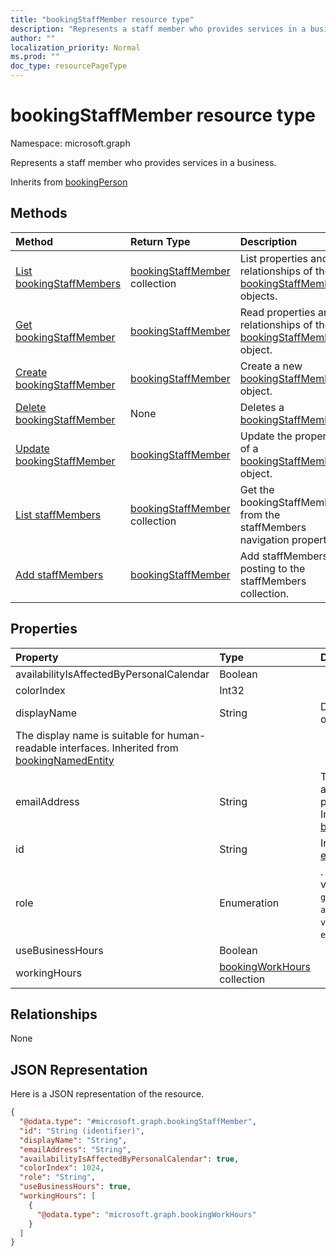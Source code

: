 ```yaml
---
title: "bookingStaffMember resource type"
description: "Represents a staff member who provides services in a business."
author: ""
localization_priority: Normal
ms.prod: ""
doc_type: resourcePageType
---
```


# bookingStaffMember resource type


Namespace: microsoft.graph

Represents a staff member who provides services in a business.


Inherits from [bookingPerson](../resources/bookingperson.md)

## Methods
|Method|Return Type|Description|
|:---|:---|:---|
|[List bookingStaffMembers](../api/bookingstaffmember-list.md)|[bookingStaffMember](../resources/bookingstaffmember.md) collection|List properties and relationships of the [bookingStaffMember](../resources/bookingstaffmember.md) objects.|
|[Get bookingStaffMember](../api/bookingstaffmember-get.md)|[bookingStaffMember](../resources/bookingstaffmember.md)|Read properties and relationships of the [bookingStaffMember](../resources/bookingstaffmember.md) object.|
|[Create bookingStaffMember](../api/bookingstaffmember-create.md)|[bookingStaffMember](../resources/bookingstaffmember.md)|Create a new [bookingStaffMember](../resources/bookingstaffmember.md) object.|
|[Delete bookingStaffMember](../api/bookingstaffmember-delete.md)|None|Deletes a [bookingStaffMember](../resources/bookingstaffmember.md).|
|[Update bookingStaffMember](../api/bookingstaffmember-update.md)|[bookingStaffMember](../resources/bookingstaffmember.md)|Update the properties of a [bookingStaffMember](../resources/bookingstaffmember.md) object.|
|[List staffMembers](../api/bookingbusiness-list-staffmembers.md)|[bookingStaffMember](../resources/bookingstaffmember.md) collection|Get the bookingStaffMembers from the staffMembers navigation property.|
|[Add staffMembers](../api/bookingbusiness-post-staffmembers.md)|[bookingStaffMember](../resources/bookingstaffmember.md)|Add staffMembers by posting to the staffMembers collection.|

## Properties
|Property|Type|Description|
|:---|:---|:---|
|availabilityIsAffectedByPersonalCalendar|Boolean||
|colorIndex|Int32||
|displayName|String|Display name of this entity.
The display name is suitable for human-readable interfaces. Inherited from [bookingNamedEntity](../resources/bookingnamedentity.md)|
|emailAddress|String|The e-mail address of this person. Inherited from [bookingPerson](../resources/bookingperson.md)|
|id|String| Inherited from [entity](../resources/entity.md)|
|role|Enumeration|. Possible values are: `guest`, `administrator`, `viewer`, `externalGuest`.|
|useBusinessHours|Boolean||
|workingHours|[bookingWorkHours](../resources/bookingworkhours.md) collection||

## Relationships
None

## JSON Representation
Here is a JSON representation of the resource.
<!-- {
  "blockType": "resource",
  "keyProperty": "id",
  "@odata.type": "microsoft.graph.bookingStaffMember",
  "baseType": "microsoft.graph.bookingPerson",
  "openType": false
}
-->
``` json
{
  "@odata.type": "#microsoft.graph.bookingStaffMember",
  "id": "String (identifier)",
  "displayName": "String",
  "emailAddress": "String",
  "availabilityIsAffectedByPersonalCalendar": true,
  "colorIndex": 1024,
  "role": "String",
  "useBusinessHours": true,
  "workingHours": [
    {
      "@odata.type": "microsoft.graph.bookingWorkHours"
    }
  ]
}
```

